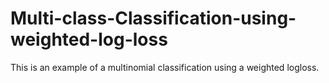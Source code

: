 # Multi-class-Classification-using-weighted-log-loss
This is an example of a multinomial classification using a weighted logloss.
